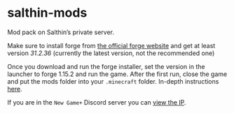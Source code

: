 # salthin-mods
Mod pack on Salthin’s private server. 

Make sure to install forge from 
[the official forge website](https://files.minecraftforge.net/maven/net/minecraftforge/forge/index_1.15.2.html "Minecraft Forge for 1.15.2")
and get at least version *31.2.36* (currently the latest version, not the recommended one)

Once you download and run the forge installer, set the version in the launcher
to forge 1.15.2 and run the game. After the first run,
close the game and put the mods folder into your `.minecraft`
folder. In-depth instructions [here](https://minecraft.gamepedia.com/Mods/Forge#Forge_Modifications "Minecraft Gamepedia guide to modding").

If you are in the `New Game+` Discord server you can [view the IP](https://discordapp.com/channels/493574653797990420/745314060127436850/745330525253926983).
